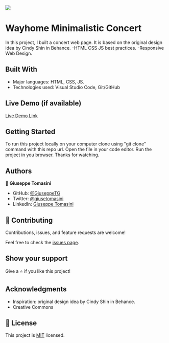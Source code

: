 ![](https://img.shields.io/badge/Microverse-blueviolet)

# Wayhome Minimalistic Concert

In this project, I built a concert web page. It is based on the original design idea by Cindy Shin in Behance.
-HTML CSS JS best practices.
-Responsive Web Design.


## Built With

- Major languages: HTML, CSS, JS. 
- Technologies used: Visual Studio Code, Git/GitHub

## Live Demo (if available)

[Live Demo Link](https://livedemo.com)


## Getting Started

To run this project locally on your computer clone using "git clone" command with this repo url.
Open the file in your code editor. 
Run the project in you browser. 
Thanks for watching.


## Authors

👤 **Giuseppe Tomasini**

- GitHub: [@GiuseppeTG](https://github.com/GiuseppeTG)
- Twitter: [@giusetomasini](https://twitter.com/giusetomasini)
- LinkedIn: [Giuseppe Tomasini](https://www.linkedin.com/in/giuseppe-tomasini-67ba101a8/)


## 🤝 Contributing

Contributions, issues, and feature requests are welcome!

Feel free to check the [issues page](../../issues/).

## Show your support

Give a ⭐️ if you like this project!

## Acknowledgments

- Inspiration: original design idea by Cindy Shin in Behance.
- Creative Commons

## 📝 License

This project is [MIT](./MIT.md) licensed.
